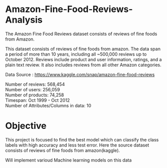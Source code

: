 # Amazon-Fine-Food-Reviews-Analysis
The Amazon Fine Food Reviews dataset consists of reviews of fine foods from Amazon.

This dataset consists of reviews of fine foods from amazon. The data span a period of more than 10 years, including all ~500,000 reviews up to October 2012. Reviews include product and user information, ratings, and a plain text review. It also includes reviews from all other Amazon categories.

Data Source : https://www.kaggle.com/snap/amazon-fine-food-reviews

Number of reviews: 568,454<br>
Number of users: 256,059<br>
Number of products: 74,258<br>
Timespan: Oct 1999 - Oct 2012<br>
Number of Attributes/Columns in data: 10

# Objective
This project is focused to find the best model which can classify the class labels with high accuracy and less test error. Here the source dataset consists of reviews of fine foods from amazon(kaggle).

Will implement varioud Machine learning models on this data

